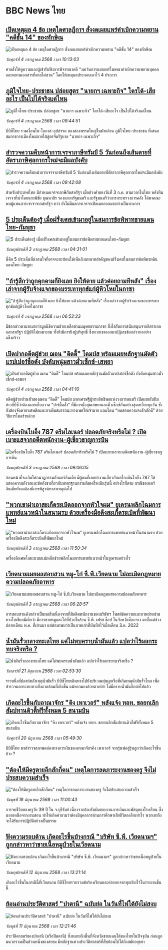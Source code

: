 # BBC News ไทย## [เปิดเหตุผล 4 ข้อ เหตุใดศาลฎีกาฯ สั่งงดเผยแพร่คำเบิกความพยาน "คดีชั้น 14" ของทักษิณ](https://www.bbc.com/thai/articles/c89e0jy048go?at_campaign=githubrss)![เปิดเหตุผล 4 ข้อ เหตุใดศาลฎีกาฯ สั่งงดเผยแพร่คำเบิกความพยาน "คดีชั้น 14" ของทักษิณ](https://ichef.bbci.co.uk/ace/ws/240/cpsprodpb/eef9/live/277d9780-58c1-11f0-960d-e9f1088a89fe.jpg)_วันศุกร์ที่ 4 กรกฎาคม 2568 เวลา 10:13:03_ศาลสั่งให้คู่ความและผู้เข้ารับฟังการพิจารณาคดี “งดเว้นการเผยแพร่โฆษณาคำเบิกความพยานบุคคลและพยานเอกสารที่ศาลไต่สวน” โดยให้เหตุผลประกอบเอาไว้ 4 ประการ## [ภูมิใจไทย-ประชาชน ปล่อยสูตร "นายกฯ เฉพาะกิจ" ใครได้-เสียอะไร เป็นไปได้จริงแค่ไหน](https://www.bbc.com/thai/articles/cew0ndy9qw7o?at_campaign=githubrss)![ภูมิใจไทย-ประชาชน ปล่อยสูตร "นายกฯ เฉพาะกิจ" ใครได้-เสียอะไร เป็นไปได้จริงแค่ไหน](https://ichef.bbci.co.uk/ace/ws/240/cpsprodpb/c8c5/live/f43e6d40-58a7-11f0-9074-8989d8c97d87.jpg)_วันศุกร์ที่ 4 กรกฎาคม 2568 เวลา 09:44:51_บีบีซีไทย รวมเงื่อนไข-โอกาส-อุปสรรค ของสองพรรคใหญ่ในฝ่ายค้าน ภูมิใจไทย-ประชาชน ที่เสนอสมการการเมืองใหม่ภายใต้สูตรจัดรัฐบาล "นายกฯ เฉพาะกิจ"## [สำรวจความคืบหน้าการเจรจาภาษีทรัมป์ 5 วันก่อนถึงเส้นตายที่อัตราภาษีศุลกากรใหม่จะมีผลบังคับ](https://www.bbc.com/thai/articles/c5y0e0l4klro?at_campaign=githubrss)![สำรวจความคืบหน้าการเจรจาภาษีทรัมป์ 5 วันก่อนถึงเส้นตายที่อัตราภาษีศุลกากรใหม่จะมีผลบังคับ](https://ichef.bbci.co.uk/ace/ws/240/cpsprodpb/cb16/live/44b8b420-58ac-11f0-8c8d-3963714e37d1.jpg)_วันศุกร์ที่ 4 กรกฎาคม 2568 เวลา 09:42:08_สำหรับประเทศไทย มีกำหนดเจรจาภาษีกับสหรัฐฯ เมื่อช่วงค่ำของวันที่ 3 ก.ค. ตามเวลาในไทย หลังทีมเจรจาที่นำโดยนายพิชัย ชุณหวชิร รองนายกรัฐมนตรี และรัฐมนตรีว่าการกระทรวงการคลัง ได้พาคณะพบผู้แทนการเจรจาจากสหรัฐฯ ทว่า ยังไม่มีผลการเจรจาเปิดเผยออกมาอย่างเป็นทางการ## [5 ประเด็นต้องรู้ เมื่อฝรั่งเศสเข้ามาอยู่ในสมการข้อพิพาทชายแดนไทย-กัมพูชา](https://www.bbc.com/thai/articles/c62d6e2xk11o?at_campaign=githubrss)![5 ประเด็นต้องรู้ เมื่อฝรั่งเศสเข้ามาอยู่ในสมการข้อพิพาทชายแดนไทย-กัมพูชา](https://ichef.bbci.co.uk/ace/ws/240/cpsprodpb/7de2/live/1ea730e0-57c6-11f0-960d-e9f1088a89fe.jpg)_วันพฤหัสบดีที่ 3 กรกฎาคม 2568 เวลา 04:31:01_นี่คือ 5 ประเด็นที่น่าสนใจที่อาจจะสะท้อนให้เห็นถึงบทบาทสำคัญของฝรั่งเศสในสมการข้อพิพาทดินแดนไทย-กัมพูชา## ["ถ้ารู้สึกว่าถูกคุกคามก็ยิงเลย ยิงให้ตาย แล้วค่อยถามทีหลัง" เรื่องเล่าจากผู้รับจ้างแจกของบรรเทาทุกข์แก่ผู้หิวโหยในกาซา](https://www.bbc.com/thai/articles/cwykwjwy92ro?at_campaign=githubrss)!["ถ้ารู้สึกว่าถูกคุกคามก็ยิงเลย ยิงให้ตาย แล้วค่อยถามทีหลัง" เรื่องเล่าจากผู้รับจ้างแจกของบรรเทาทุกข์แก่ผู้หิวโหยในกาซา](https://ichef.bbci.co.uk/ace/ws/240/cpsprodpb/c8a4/live/f75edd30-5851-11f0-b5c5-012c5796682d.jpg)_วันศุกร์ที่ 4 กรกฎาคม 2568 เวลา 06:52:23_มีข้อกล่าวหามากมายว่ามูลนิธิความช่วยเหลือด้านมนุษยธรรมกาซา ซึ่งได้รับการสนับสนุนจากอิสราเอลและสหรัฐฯ ปฏิบัติไม่เหมาะสม ทั้งยังมีการยิงผู้บริสุทธิ์ ซึ่งพวกเขาออกมาปฏิเสธข้อกล่าวหาอย่างแข็งกร้าว## [เปิดปากอดีตผู้ช่วย ฌอน "ดิดดี้" โคมบ์ส พร้อมเผยหลักฐานมัดตัวแรปเปอร์ชื่อดัง บังคับหนุ่มสาวมั่วเซ็กซ์-เสพยา](https://www.bbc.com/thai/articles/c628zj84872o?at_campaign=githubrss)![เปิดปากอดีตผู้ช่วย ฌอน "ดิดดี้" โคมบ์ส พร้อมเผยหลักฐานมัดตัวแรปเปอร์ชื่อดัง บังคับหนุ่มสาวมั่วเซ็กซ์-เสพยา](https://ichef.bbci.co.uk/ace/ws/240/cpsprodpb/44da/live/30813890-527d-11f0-8485-7bd50fa63665.png)_วันศุกร์ที่ 4 กรกฎาคม 2568 เวลา 04:41:10_อดีตผู้ช่วยส่วนตัวของฌอน “ดิดดี้” โคมบ์ส มหาเศรษฐีผู้ทรงอิทธิพลแห่งวงการดนตรี เปิดเผยกับทีมข่าวบีบีซีว่าต้องคอยเก็บกวาด “ปาร์ตี้คลั่ง” ที่มีการมั่วสุมเสพยาและมั่วเซ็กซ์กันอย่างสุดเหวี่ยงทุกวัน ซ้ำยังต้องจัดหายาเสพติดและยาเพิ่มสมรรถนะทางเพศให้เจ้านาย แถมโดน “ทดสอบความจงรักภักดี” ด้วยวิธีการโหดร้ายด้วย## [เครื่องบินโบอิ้ง 787 ดรีมไลเนอร์ ปลอดภัยจริงหรือไม่ ? เปิดเบาะแสจากอดีตพนักงาน-ผู้เชี่ยวชาญการบิน ](https://www.bbc.com/thai/articles/cd0vvp0l5gvo?at_campaign=githubrss)![เครื่องบินโบอิ้ง 787 ดรีมไลเนอร์ ปลอดภัยจริงหรือไม่ ? เปิดเบาะแสจากอดีตพนักงาน-ผู้เชี่ยวชาญการบิน ](https://ichef.bbci.co.uk/ace/ws/240/cpsprodpb/ad9b/live/82e901c0-571a-11f0-b5c5-012c5796682d.jpg)_วันพฤหัสบดีที่ 3 กรกฎาคม 2568 เวลา 09:06:05_ก่อนหน้าที่จะเกิดโศกนาฏกรรมกับแอร์อินเดีย มีผู้คนที่เคยทำงานเกี่ยวกับเครื่องบินโบอิ้ง 787 ได้แสดงความกังวลและข้อกังขาเกี่ยวกับมาตรฐานการผลิตเครื่องบินรุ่นนี้ อย่างไรก็ตาม กรณีของแอร์อินเดียยังคงต้องมีการพิสูจน์หาสาเหตุต่อไป## ["พวกเขาผ่าเอาสะเก็ดระเบิดออกจากหัวใจผม" ยูเครนพลิกโฉมการแพทย์แนวหน้าในสนามรบ ด้วยเครื่องมือดึงสะเก็ดระเบิดที่พัฒนาใหม่](https://www.bbc.com/thai/articles/cwyk39mr8xxo?at_campaign=githubrss)!["พวกเขาผ่าเอาสะเก็ดระเบิดออกจากหัวใจผม" ยูเครนพลิกโฉมการแพทย์แนวหน้าในสนามรบ ด้วยเครื่องมือดึงสะเก็ดระเบิดที่พัฒนาใหม่](https://ichef.bbci.co.uk/ace/ws/240/cpsprodpb/f71b/live/9f9fa3e0-558b-11f0-a9c4-6559fc28b390.jpg)_วันพฤหัสบดีที่ 3 กรกฎาคม 2568 เวลา 11:50:34_เครื่องดึงเศษโลหะแบบแม่เหล็กช่วยพลิกโฉมการแพทย์แนวหน้าในยูเครนอย่างไร## [เวียดนามเผยผลสอบสวน หมู-ไก่ ซี.พี.เวียดนาม ไม่ละเมิดกฎหมายความปลอดภัยอาหาร](https://www.bbc.com/thai/articles/cdez3pg6zx7o?at_campaign=githubrss)![เวียดนามเผยผลสอบสวน หมู-ไก่ ซี.พี.เวียดนาม ไม่ละเมิดกฎหมายความปลอดภัยอาหาร](https://ichef.bbci.co.uk/ace/ws/240/cpsprodpb/37ad/live/45891f30-57ca-11f0-b5c5-012c5796682d.jpg)_วันพฤหัสบดีที่ 3 กรกฎาคม 2568 เวลา 06:28:57_การสอบสวนดังกล่าวเป็นผลสืบเนื่องจากที่มีอดีตพนักงานของบริษัทฯ โพสต์ข้อความและภาพถ่ายผ่านทางโซเชียลมีเดียว่า มีการขายหมูและไก่ที่ป่วยในร้าน ซี.พี. เฟรช ช็อป ในจังหวัดซ็อกจาง มาตั้งแต่ช่วงปลายเดือน พ.ค. ที่ผ่านมา แต่ต่อมาพบว่าเป็นภาพเก่าที่บันทึกไว้เมื่อเดือน มี.ค. 2022## [น้ำมันรั่วกลางทะเลไทย แค่ไม่พบคราบน้ำมันแล้ว แปลว่าไร้ผลกระทบจริงหรือ ?](https://www.bbc.com/thai/articles/cgq782v15k8o?at_campaign=githubrss)![น้ำมันรั่วกลางทะเลไทย แค่ไม่พบคราบน้ำมันแล้ว แปลว่าไร้ผลกระทบจริงหรือ ?](https://ichef.bbci.co.uk/ace/ws/240/cpsprodpb/574d/live/f090a920-4c12-11f0-86d5-3b52b53af158.jpg)_วันเสาร์ที่ 21 มิถุนายน 2568 เวลา 02:53:30_ราวหนึ่งสัปดาห์หลังเหตุน้ำมันรั่ว บีบีซีไทยเดินทางไปยังบริเวณทุ่นผูกเรือที่เกิดเหตุน้ำมันรั่วไหล เพื่อสำรวจผลกระทบทางสิ่งแวดล้อมที่เกิดขึ้น แม้หากมองด้วยตาเปล่า ไม่มีคราบน้ำมันอีกต่อไปแล้ว## [เกิดอะไรขึ้นกับอาณาจักร "คิง เพาเวอร์" หลังแจ้ง ทอท. ขอยกเลิกสัมปทานดิวตี้ฟรีทั้งหมด 5 สนามบิน](https://www.bbc.com/thai/articles/crk6d8l5py5o?at_campaign=githubrss)![เกิดอะไรขึ้นกับอาณาจักร "คิง เพาเวอร์" หลังแจ้ง ทอท. ขอยกเลิกสัมปทานดิวตี้ฟรีทั้งหมด 5 สนามบิน](https://ichef.bbci.co.uk/ace/ws/240/cpsprodpb/f74c/live/5e5dbcc0-4d96-11f0-9aef-bb27ccc1a3f8.jpg)_วันศุกร์ที่ 20 มิถุนายน 2568 เวลา 05:49:30_บีบีซีไทย พาสำรวจสภาพคล่องทางการเงินของอาณาจักรคิง เพาเวอร์ จากรุ่นพ่อสู่รุ่นลูกว่าเกิดอะไรขึ้นบ้าง ?## ["ต้องให้มีครูตายอีกสักกี่คน" เหตุใดการลดภาระงานของครู จึงไม่ประสบความสำเร็จ](https://www.bbc.com/thai/articles/c07dnn5lemyo?at_campaign=githubrss)!["ต้องให้มีครูตายอีกสักกี่คน" เหตุใดการลดภาระงานของครู จึงไม่ประสบความสำเร็จ](https://ichef.bbci.co.uk/ace/ws/240/cpsprodpb/ce69/live/2f0f99c0-4c33-11f0-86d5-3b52b53af158.jpg)_วันพุธที่ 18 มิถุนายน 2568 เวลา 11:00:43_การจบชีวิตของครูวัย 39 ปี ใน จ.บุรีรัมย์ เนื่องจากต้องรับผิดชอบงานการเงินและพัสดุของโรงเรียน ซึ่งนอกเหนือจากงานสอน ทำให้เกิดคำถามว่าต้องมีบุคลากรด้านการศึกษาเสียชีวิตลงอีกเท่าไร พวกเขาถึงจะได้รับการปฏิบัติอย่างเป็นธรรม## [ฟังความรอบด้าน เกิดอะไรขึ้นบ้างกรณี "บริษัท ซี.พี. เวียดนามฯ" ถูกกล่าวหาว่าขายเนื้อหมูป่วยในเวียดนาม](https://www.bbc.com/thai/articles/cewdejr22w0o?at_campaign=githubrss)![ฟังความรอบด้าน เกิดอะไรขึ้นบ้างกรณี "บริษัท ซี.พี. เวียดนามฯ" ถูกกล่าวหาว่าขายเนื้อหมูป่วยในเวียดนาม](https://ichef.bbci.co.uk/ace/ws/240/cpsprodpb/41d2/live/03bfbfa0-4771-11f0-84b6-6bf0f66205f1.jpg)_วันพฤหัสบดีที่ 12 มิถุนายน 2568 เวลา 13:21:14_เกิดอะไรขึ้นในกรณีนี้ที่เวียดนาม บีบีซีไทยรวบรวมข้อร้องเรียนและคำตอบจากทุกฝ่ายไว้ในรายงานชิ้นนี้## [ย้อนอ่านประวัติศาสตร์ "ปาตานี" ฉบับย่อ ในวันที่ไฟใต้ยังไม่สงบ](https://www.bbc.com/thai/articles/c1e65xx6lzqo?at_campaign=githubrss)![ย้อนอ่านประวัติศาสตร์ "ปาตานี" ฉบับย่อ ในวันที่ไฟใต้ยังไม่สงบ](https://ichef.bbci.co.uk/ace/ws/240/cpsprodpb/358a/live/060b31f0-468f-11f0-bbaa-4bc03e0665b7.jpg)_วันพุธที่ 11 มิถุนายน 2568 เวลา 12:21:46_ประวัติศาสตร์ของปาตานี (หรือปัตตานี) ซึ่งหมายถึงพื้นที่จังหวัดชายแดนใต้ของไทยในปัจจุบัน ก่อนถูกผนวกรวมเป็นส่วนหนึ่งของสยาม มีหลักฐานทางประวัติศาสตร์ที่สืบย้อนไปได้ถึงสมัยอยุธยา